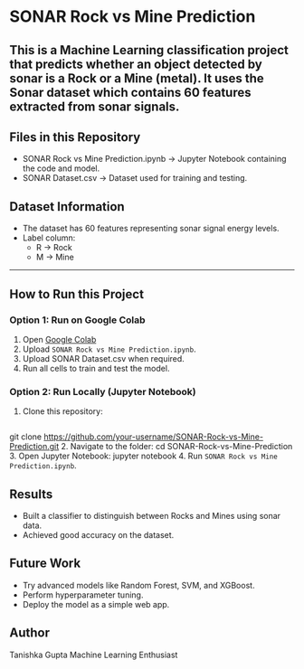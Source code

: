 # SONAR Rock vs Mine Prediction
This is a Machine Learning classification project that predicts whether an object detected by sonar is a Rock or a Mine (metal). It uses the Sonar dataset which contains 60 features extracted from sonar signals.
---
## Files in this Repository
- SONAR Rock vs Mine Prediction.ipynb → Jupyter Notebook containing the code and model.
- SONAR Dataset.csv → Dataset used for training and testing.

## Dataset Information

- The dataset has 60 features representing sonar signal energy levels.
- Label column:
  - R → Rock
  - M → Mine

---

## How to Run this Project
### Option 1: Run on Google Colab
1. Open [Google Colab](https://colab.research.google.com/)
2. Upload `SONAR Rock vs Mine Prediction.ipynb`.
3. Upload SONAR Dataset.csv when required.
4. Run all cells to train and test the model.

### Option 2: Run Locally (Jupyter Notebook)
1. Clone this repository:
   ```bash
git clone https://github.com/your-username/SONAR-Rock-vs-Mine-Prediction.git
2. Navigate to the folder:
cd SONAR-Rock-vs-Mine-Prediction
3. Open Jupyter Notebook:
jupyter notebook
4. Run `SONAR Rock vs Mine Prediction.ipynb`.

## Results
- Built a classifier to distinguish between Rocks and Mines using sonar data.
- Achieved good accuracy on the dataset.

## Future Work
- Try advanced models like Random Forest, SVM, and XGBoost.
- Perform hyperparameter tuning.
- Deploy the model as a simple web app.

## Author
Tanishka Gupta
Machine Learning Enthusiast
